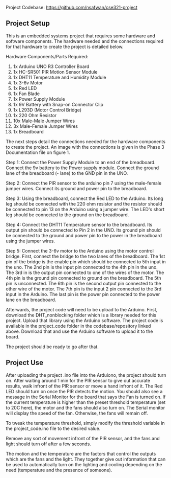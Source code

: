 Project Codebase: https://github.com/nsafwan/cse321-project

Project Setup
--------------
This is an embedded systems project that requires some hardware and software components. The hardware needed and the connections required for that hardware to create the project is detailed below.

Hardware Components/Parts Required:
1) 1x Arduino UNO R3 Controller Board
2) 1x HC-SR501 PIR Motion Sensor Module
3) 1x DHT11 Temperature and Humidity Module
4) 1x 3-6v Motor
5) 1x Red LED
6) 1x Fan Blade
7) 1x Power Supply Module
8) 1x 9V Battery with Snap-on Connector Clip
9) 1x L293D (Motor Control Bridge)
10) 1x 220 Ohm Resistor
11) 10x Male-Male Jumper Wires
12) 3x Male-Female Jumper Wires
13) 1x Breadboard

The next steps detail the connections needed for the hardware components to create the project. An image with the connections is given in the Phase 3 Documentation file on figure 1.

Step 1:
Connect the Power Supply Module to an end of the breadboard. Connect the 9v battery to the Power supply module. Connect the ground lane of the breadboard (- lane) to the GND pin in the UNO.

Step 2: 
Connect the PIR sensor to the arduino pin 7 using the male-female jumper wires. Connect its ground and power pin to the breadboard.

Step 3: 
Using the breadboard, connect the Red LED to the Arduino. Its long leg should be connected with the 220 ohm resistor and the resistor should be connected to pin 13 on the Arduino using a jumper wire. The LED's short leg should be connected to the ground on the breadboard.

Step 4: 
Connect the DHT11 Temperature sensor to the breadboard. Its output pin should be connected to Pin 2 in the UNO. Its ground pin should be connected to the ground and power pin to the power in the breadboard using the jumper wires.

Step 5: 
Connect the 3-6v motor to the Arduino using the motor control bridge. First, connect the bridge to the two lanes of the breadboard. The 1st pin of the bridge is the enable pin which should be connected to 5th input in the uno. The 2nd pin is the input pin connected to the 4th pin in the uno. The 3rd in is the output pin connected to one of the wires of the motor. The 4th pin is the ground pin connected to ground on the breadboard. The 5th pin is unconnected. The 6th pin is the second output pin connected to the other wire of the motor. The 7th pin is the input 2 pin connected to the 3rd input in the Arduino. The last pin is the power pin connected to the power lane on the breadboard. 

Afterwards, the project code will need to be upload to the Arduino. First, download the DHT_nonblocking folder which is a library needed for this project. Upload that library using the Arduino software. The project code is available in the project_code folder in the codebase/repository linked above. Download that and use the Arduino software to upload it to the board.

The project should be ready to go after that. 

Project Use
--------------
After uploading the project .ino file into the Arduiono, the project should turn on.
After waiting around 1 min for the PIR sensor to give out accurate results, walk infront of the PIR sensor or move a hand infront of it. 
The Red LED should turn on once the PIR detects the motion. You should also see a message in the Serial Monitor for the board that says the Fan is turned on. 
If the current temperature is higher than the preset threshold temperature (set to 20C here), the motor and the fans should also turn on. 
The Serial monitor will display the speed of the fan. Otherwise, the fans will remain off.

To tweak the temperature threshold, simply modify the threshold variable in the project_code.ino file to the desired value.

Remove any sort of movement infront of the PIR sensor, and the fans and light should turn off after a few seconds.

The motion and the temperature are the factors that control the outputs which are the fans and the light. They together give out information that can be used to automatically turn on the lighting and cooling depending on the need (temperature and the presence of someone).

